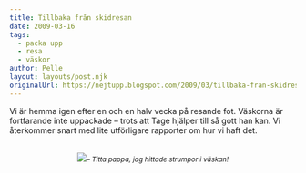 ```yaml
---
title: Tillbaka från skidresan
date: 2009-03-16
tags: 
  - packa upp
  - resa
  - väskor	
author: Pelle
layout: layouts/post.njk
originalUrl: https://nejtupp.blogspot.com/2009/03/tillbaka-fran-skidresan.html
---
```


Vi är hemma igen efter en och en halv vecka på resande fot. Väskorna är fortfarande inte uppackade – trots att Tage hjälper till så gott han kan. Vi återkommer snart med lite utförligare rapporter om hur vi haft det.<br><br><div style="text-align: center;"><img src="../../../../img/_MG_1607_1024pix.jpg"><span style="font-size:85%;"><span style="font-style: italic;">– Titta pappa, jag hittade strumpor i väskan!</span></span><br></div>
<!-- no comments on this post -->